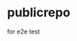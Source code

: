 # publicrepo
for e2e test











































































































































































































































































































































































































































































































































































































































































































































































































































































































































































































































































































































































































































































































































































































































































































































































































































































































































































































































































































































































































































































































































































































































































































































































































































































































































































































































































































































































































































































































































































































































































































































































































































































































